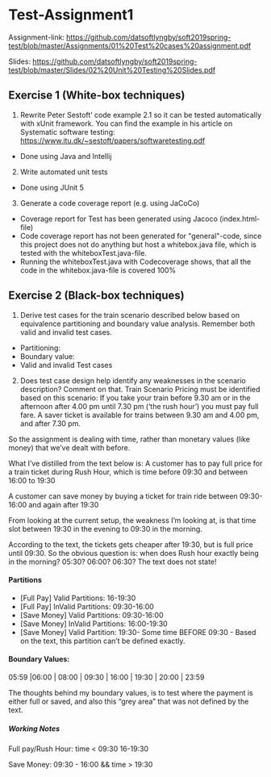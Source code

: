 # Test-Assignment1

Assignment-link: https://github.com/datsoftlyngby/soft2019spring-test/blob/master/Assignments/01%20Test%20cases%20assignment.pdf

Slides: https://github.com/datsoftlyngby/soft2019spring-test/blob/master/Slides/02%20Unit%20Testing%20Slides.pdf

## Exercise 1 (White-box techniques)
1. Rewrite Peter Sestoft’ code example 2.1 so it can be tested automatically with xUnit framework. You can find the example in his article on Systematic software testing: https://www.itu.dk/~sestoft/papers/softwaretesting.pdf
  - Done using Java and Intellij
  
  
2. Write automated unit tests
  - Done using JUnit 5
  
  
3. Generate a code coverage report (e.g. using JaCoCo)
  - Coverage report for Test has been generated using Jacoco (index.html-file)
  - Code coverage report has not been generated for "general"-code, since this project does not do anything but host a whitebox.java file, which is tested with the whiteboxTest.java-file.
  - Running the whiteboxTest.java with Codecoverage shows, that all the code in the whitebox.java-file is covered 100%

## Exercise 2 (Black-box techniques)
1. Derive test cases for the train scenario described below based on equivalence partitioning and boundary value analysis. Remember both valid and invalid test cases.
  - Partitioning:
  - Boundary value:
  - Valid and invalid Test cases
2. Does test case design help identify any weaknesses in the scenario description? Comment on that.
Train Scenario
Pricing must be identified based on this scenario:
If you take your train before 9.30 am or in the afternoon after 4.00 pm until 7.30 pm (‘the rush hour’) you must pay full fare. A saver ticket is available for trains between 9.30 am and 4.00 pm, and after 7.30 pm.

So the assignment is dealing with time, rather than monetary values (like money) that we’ve dealt with before.

What I’ve distilled from the text below is:
A customer has to pay full price for a train ticket during Rush Hour, which is time before 09:30 and between 16:00 to 19:30

A customer can save money by buying a ticket for train ride between 09:30-16:00 and again after 19:30

From looking at the current setup, the weakness I’m looking at, is that time slot between 19:30 in the evening to 09:30 in the morning.

According to the text, the tickets gets cheaper after 19:30, but is full price until 09:30. So the obvious question is: when does Rush hour exactly being in the morning? 05:30? 06:00? 06:30? The text does not state!  

#### Partitions

- [Full Pay] Valid Partitions: 16-19:30
- [Full Pay] InValid Partitions: 09:30-16:00
- [Save Money] Valid Partitions: 09:30-16:00 
- [Save Money] InValid Partitions: 16:00-19:30
- [Save Money] Valid Partition: 19:30- Some time BEFORE 09:30 - Based on the text, this partition can’t be defined exactly.

#### Boundary Values:

05:59 |06:00 | 08:00 | 09:30 | 16:00 | 19:30 | 20:00 | 23:59 

The thoughts behind my boundary values, is to test where the payment is either full or saved, and also this “grey area” that was not defined by the text.

##### Working Notes
Full pay/Rush Hour: time < 09:30 16-19:30 

Save Money: 09:30 - 16:00 && time > 19:30


